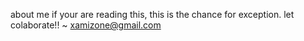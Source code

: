 about me
if your are reading this, this is the chance for exception.
let colaborate!!
~ xamizone@gmail.com